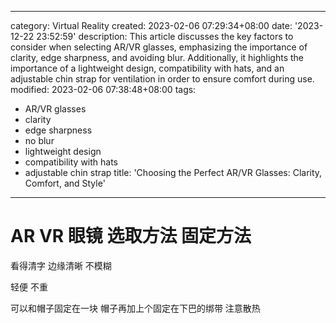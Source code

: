 ------
category: Virtual Reality
created: 2023-02-06 07:29:34+08:00
date: '2023-12-22 23:52:59'
description: This article discusses the key factors to consider when selecting AR/VR
  glasses, emphasizing the importance of clarity, edge sharpness, and avoiding blur.
  Additionally, it highlights the importance of a lightweight design, compatibility
  with hats, and an adjustable chin strap for ventilation in order to ensure comfort
  during use.
modified: 2023-02-06 07:38:48+08:00
tags:
- AR/VR glasses
- clarity
- edge sharpness
- no blur
- lightweight design
- compatibility with hats
- adjustable chin strap
title: 'Choosing the Perfect AR/VR Glasses: Clarity, Comfort, and Style'
------

# AR VR 眼镜 选取方法 固定方法

看得清字 边缘清晰 不模糊

轻便 不重


可以和帽子固定在一块 帽子再加上个固定在下巴的绑带 注意散热

